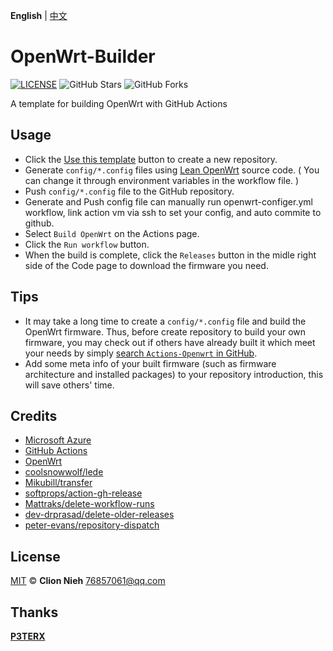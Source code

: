 **English** | [中文](https://p3terx.com/archives/build-openwrt-with-github-actions.html)

# OpenWrt-Builder

[![LICENSE](https://img.shields.io/github/license/mashape/apistatus.svg?style=flat-square&label=LICENSE)](https://github.com/clion007/openwrt-builder/blob/master/LICENSE)
![GitHub Stars](https://img.shields.io/github/stars/clion007/openwrt-builder.svg?style=flat-square&label=Stars&logo=github)
![GitHub Forks](https://img.shields.io/github/forks/clion007/openwrt-builder.svg?style=flat-square&label=Forks&logo=github)

A template for building OpenWrt with GitHub Actions

## Usage

- Click the [Use this template](https://github.com/clion007/openwrt-builder/generate) button to create a new repository.
- Generate `config/*.config` files using [Lean OpenWrt](https://github.com/coolsnowwolf/lede) source code.
  ( You can change it through environment variables in the workflow file. )
- Push `config/*.config` file to the GitHub repository.
- Generate and Push config file can manually run openwrt-configer.yml workflow, link action vm via ssh to set your config, and auto commite to github.
- Select `Build OpenWrt` on the Actions page.
- Click the `Run workflow` button.
- When the build is complete, click the `Releases` button in the midle right side of the Code page to download the firmware you need.

## Tips

- It may take a long time to create a `config/*.config` file and build the OpenWrt firmware. Thus, before create repository to build your own firmware, you may check out if others have already built it which meet your needs by simply [search `Actions-Openwrt` in GitHub](https://github.com/search?q=Actions-openwrt).
- Add some meta info of your built firmware (such as firmware architecture and installed packages) to your repository introduction, this will save others' time.

## Credits

- [Microsoft Azure](https://azure.microsoft.com)
- [GitHub Actions](https://github.com/features/actions)
- [OpenWrt](https://github.com/openwrt/openwrt)
- [coolsnowwolf/lede](https://github.com/coolsnowwolf/lede)
- [Mikubill/transfer](https://github.com/Mikubill/transfer)
- [softprops/action-gh-release](https://github.com/softprops/action-gh-release)
- [Mattraks/delete-workflow-runs](https://github.com/Mattraks/delete-workflow-runs)
- [dev-drprasad/delete-older-releases](https://github.com/dev-drprasad/delete-older-releases)
- [peter-evans/repository-dispatch](https://github.com/peter-evans/repository-dispatch)

## License

[MIT](https://github.com/clion007/openwrt-builder/blob/main/LICENSE) © **Clion Nieh** 76857061@qq.com

## Thanks

[**P3TERX**](https://p3terx.com)

